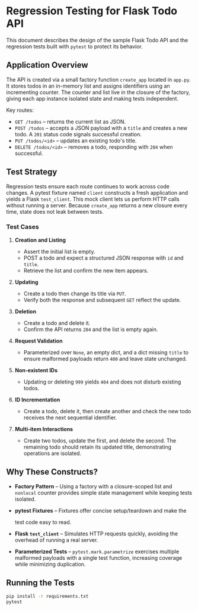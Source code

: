 # Regression Testing for Flask Todo API

This document describes the design of the sample Flask Todo API and the
regression tests built with `pytest` to protect its behavior.

## Application Overview

The API is created via a small factory function `create_app` located in
`app.py`. It stores todos in an in-memory list and assigns identifiers using
an incrementing counter. The counter and list live in the closure of the
factory, giving each app instance isolated state and making tests
independent.

Key routes:

- `GET /todos` – returns the current list as JSON.
- `POST /todos` – accepts a JSON payload with a `title` and creates a new
todo. A `201` status code signals successful creation.
- `PUT /todos/<id>` – updates an existing todo's title.
- `DELETE /todos/<id>` – removes a todo, responding with `204` when
successful.

## Test Strategy

Regression tests ensure each route continues to work across code changes.
A pytest fixture named `client` constructs a fresh application and yields a
Flask `test_client`. This mock client lets us perform HTTP calls without
running a server. Because `create_app` returns a new closure every time,
state does not leak between tests.

### Test Cases

1. **Creation and Listing**
   - Assert the initial list is empty.
   - POST a todo and expect a structured JSON response with `id` and `title`.
   - Retrieve the list and confirm the new item appears.

2. **Updating**
   - Create a todo then change its title via `PUT`.
   - Verify both the response and subsequent `GET` reflect the update.
3. **Deletion**
   - Create a todo and delete it.
   - Confirm the API returns `204` and the list is empty again.
4. **Request Validation**
   - Parameterized over `None`, an empty dict, and a dict missing `title` to
     ensure malformed payloads return `400` and leave state unchanged.
5. **Non‑existent IDs**
   - Updating or deleting `999` yields `404` and does not disturb existing
     todos.
6. **ID Incrementation**
   - Create a todo, delete it, then create another and check the new todo
     receives the next sequential identifier.
7. **Multi‑item Interactions**
   - Create two todos, update the first, and delete the second. The remaining
     todo should retain its updated title, demonstrating operations are
     isolated.


## Why These Constructs?

- **Factory Pattern** – Using a factory with a closure-scoped list and
  `nonlocal` counter provides simple state management while keeping tests
  isolated.
- **pytest Fixtures** – Fixtures offer concise setup/teardown and make the

  test code easy to read.
- **Flask `test_client`** – Simulates HTTP requests quickly, avoiding the
  overhead of running a real server.
- **Parameterized Tests** – `pytest.mark.parametrize` exercises multiple
  malformed payloads with a single test function, increasing coverage while
  minimizing duplication.


## Running the Tests

```bash
pip install -r requirements.txt
pytest
```
